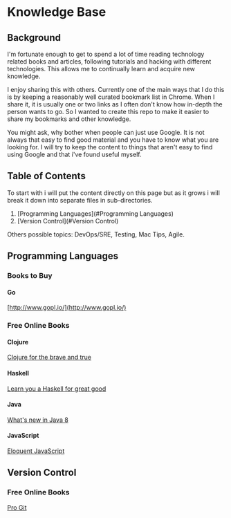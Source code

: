 # Knowledge Base

## Background
I'm fortunate enough to get to spend a lot of time reading technology related books and articles, following tutorials and hacking with different technologies. This allows me to continually learn and acquire new knowledge. 

I enjoy sharing this with others. Currently one of the main ways that I do this is by keeping a reasonably well curated bookmark list in Chrome. When I share it, it is usually one or two links as I often don't know how in-depth the person wants to go. So I wanted to create this repo to make it easier to share my bookmarks and other knowledge.

You might ask, why bother when people can just use Google. It is not always that easy to find good material and you have to know what you are looking for. I will try to keep the content to things that aren't easy to find using Google and that i've found useful myself.


## Table of Contents

To start with i will put the content directly on this page but as it grows i will break it down into separate files in sub-directories.

1. [Programming Languages](#Programming Languages) 
2. [Version Control](#Version Control)

Others possible topics: DevOps/SRE, Testing, Mac Tips, Agile.


## Programming Languages

### Books to Buy

#### Go

[http://www.gopl.io/](http://www.gopl.io/)

### Free Online Books

#### Clojure
[Clojure for the brave and true](http://www.braveclojure.com/clojure-for-the-brave-and-true/)

#### Haskell
[Learn you a Haskell for great good](http://learnyouahaskell.com/chapters)

#### Java
[What's new in Java 8](https://leanpub.com/whatsnewinjava8/read)

#### JavaScript
[Eloquent JavaScript](http://eloquentjavascript.net/)

## Version Control

### Free Online Books

[Pro Git](https://git-scm.com/book/en/v2)

